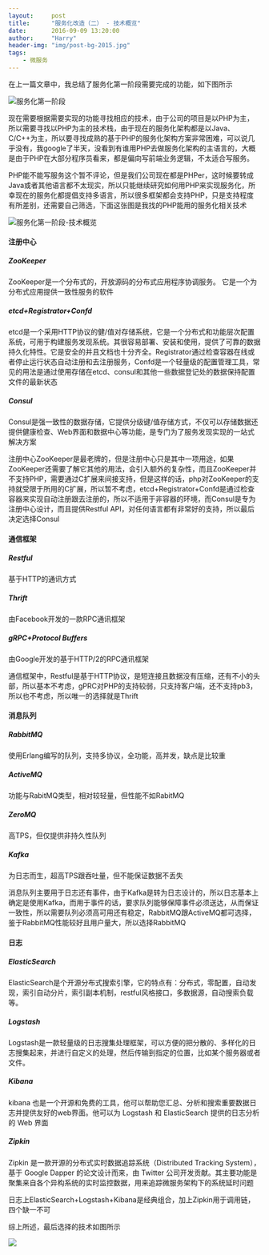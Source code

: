 ```yaml
---
layout:     post
title:      "服务化改造（二） - 技术概览"
date:       2016-09-09 13:20:00
author:     "Harry"
header-img: "img/post-bg-2015.jpg"
tags:
    - 微服务
---
```


在上一篇文章中，我总结了服务化第一阶段需要完成的功能，如下图所示

![服务化第一阶段](http://oeii54s39.bkt.clouddn.com/%E6%9C%8D%E5%8A%A1%E5%8C%96%E7%AC%AC%E4%B8%80%E9%98%B6%E6%AE%B5.png)

现在需要根据需要实现的功能寻找相应的技术，由于公司的项目是以PHP为主，所以需要寻找以PHP为主的技术栈，由于现在的服务化架构都是以Java、C/C++为主，所以要寻找成熟的基于PHP的服务化架构方案非常困难，可以说几乎没有，我google了半天，没看到有谁用PHP去做服务化架构的主语言的，大概是由于PHP在大部分程序员看来，都是偏向写前端业务逻辑，不太适合写服务。

PHP能不能写服务这个暂不评论，但是我们公司现在都是PHPer，这时候要转成Java或者其他语言都不太现实，所以只能继续研究如何用PHP来实现服务化，所幸现在的服务化都提倡支持多语言，所以很多框架都会支持PHP，只是支持程度有所差别，还需要自己筛选，下面这张图是我找的PHP能用的服务化相关技术

![服务化第一阶段-技术概览](http://oeii54s39.bkt.clouddn.com/%E6%9C%8D%E5%8A%A1%E5%8C%96%E7%AC%AC%E4%B8%80%E9%98%B6%E6%AE%B5-%E6%8A%80%E6%9C%AF%E6%A6%82%E8%A7%88.png)

#### 注册中心

##### ZooKeeper

ZooKeeper是一个分布式的，开放源码的分布式应用程序协调服务。 它是一个为分布式应用提供一致性服务的软件

##### etcd+Registrator+Confd

etcd是一个采用HTTP协议的健/值对存储系统，它是一个分布式和功能层次配置系统，可用于构建服务发现系统。其很容易部署、安装和使用，提供了可靠的数据持久化特性。它是安全的并且文档也十分齐全。Registrator通过检查容器在线或者停止运行状态自动注册和去注册服务，Confd是一个轻量级的配置管理工具，常见的用法是通过使用存储在etcd、consul和其他一些数据登记处的数据保持配置文件的最新状态

##### Consul

Consul是强一致性的数据存储，它提供分级键/值存储方式，不仅可以存储数据还提供健康检查、Web界面和数据中心等功能，是专门为了服务发现实现的一站式解决方案

注册中心ZooKeeper是最老牌的，但是注册中心只是其中一项用途，如果ZooKeeper还需要了解它其他的用法，会引入额外的复杂性，而且ZooKeeper并不支持PHP，需要通过C扩展来间接支持，但是这样的话，php对ZooKeeper的支持就受限于所用的C扩展，所以暂不考虑，etcd+Registrator+Confd是通过检查容器来实现自动注册跟去注册的，所以不适用于非容器的环境，而Consul是专为注册中心设计，而且提供Restful API，对任何语言都有非常好的支持，所以最后决定选择Consul

#### 通信框架

##### Restful

基于HTTP的通讯方式

##### Thrift

由Facebook开发的一款RPC通讯框架

##### gRPC+Protocol Buffers

由Google开发的基于HTTP/2的RPC通讯框架

通信框架中，Restful是基于HTTP协议，是短连接且数据没有压缩，还有不小的头部，所以基本不考虑，gPRC对PHP的支持较弱，只支持客户端，还不支持pb3，所以也不考虑，所以唯一的选择就是Thrift

#### 消息队列

##### RabbitMQ

使用Erlang编写的队列，支持多协议，全功能，高并发，缺点是比较重

##### ActiveMQ

功能与RabitMQ类型，相对较轻量，但性能不如RabitMQ

##### ZeroMQ

高TPS，但仅提供非持久性队列

##### Kafka

为日志而生，超高TPS跟吞吐量，但不能保证数据不丢失

消息队列主要用于日志还有事件，由于Kafka是转为日志设计的，所以日志基本上确定是使用Kafka，而用于事件的话，要求队列能够保障事件必须送达，从而保证一致性，所以需要队列必须高可用还有稳定，RabbitMQ跟ActiveMQ都可选择，鉴于RabbitMQ性能较好且用户量大，所以选择RabbitMQ

#### 日志

##### ElasticSearch

ElasticSearch是个开源分布式搜索引擎，它的特点有：分布式，零配置，自动发现，索引自动分片，索引副本机制，restful风格接口，多数据源，自动搜索负载等。

##### Logstash

Logstash是一款轻量级的日志搜集处理框架，可以方便的把分散的、多样化的日志搜集起来，并进行自定义的处理，然后传输到指定的位置，比如某个服务器或者文件。

##### Kibana

kibana 也是一个开源和免费的工具，他可以帮助您汇总、分析和搜索重要数据日志并提供友好的web界面。他可以为 Logstash 和 ElasticSearch 提供的日志分析的 Web 界面

##### Zipkin

Zipkin 是一款开源的分布式实时数据追踪系统（Distributed Tracking System），基于 Google Dapper 的论文设计而来，由 Twitter 公司开发贡献。其主要功能是聚集来自各个异构系统的实时监控数据，用来追踪微服务架构下的系统延时问题

日志上ElasticSearch+Logstash+Kibana是经典组合，加上Zipkin用于调用链，四个缺一不可

综上所述，最后选择的技术如图所示

![](http://oeii54s39.bkt.clouddn.com/%E6%9C%8D%E5%8A%A1%E5%8C%96%E7%AC%AC%E4%B8%80%E9%98%B6%E6%AE%B5%EF%BC%88%E5%B7%B2%E7%A1%AE%E5%AE%9A%EF%BC%89.png)




